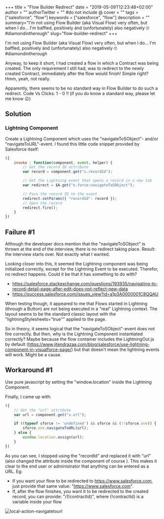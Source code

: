 +++
title = "Flow Builder Redirect"
date = "2019-05-09T12:23:48+02:00"
author = ""
authorTwitter = "" #do not include @
cover = ""
tags = ["salesforce", "flow"]
keywords = ["salesforce", "flow"]
description = ""
summary="I'm not using Flow Builder (aka Visual Flow) very often, but when I do... I'm baffled, positively ánd (unfortunately) also negatively 🙄 #diamondintherough"
slug="flow-builder-redirect"
+++

<!-- ## Flow Builder Redirect after Interview Completion -->
I'm not using Flow Builder (aka Visual Flow) very often, but when I do... I'm baffled, positively ánd (unfortunately) also negatively 🙄 #diamondintherough

Anyway, to keep it short, I had created a flow in which a Contract was being created. The only requirement I still had, was to redirect to the newly created Contract, immediately after the flow would finish! Simple right? Hmm, yeah, not really.

Apparently, there seems to be no standard way in Flow Builder to do such a redirect. Code Vs Clicks: 1 - 0 !! (if you do know a standard way, please let me know 😉)

## Solution
### Lightning Component

Create a Lightning Component which uses the "navigateToSObject"- and/or "navigateToURL"-event.
I found this little code snippet provided by Salesforce itself:

```javascript
({ 
    invoke : function(component, event, helper) { 
        // Get the record ID attribute 
        var record = component.get("v.recordId"); 

        // Get the Lightning event that opens a record in a new tab 
        var redirect = $A.get("e.force:navigateToSObject"); 

        // Pass the record ID to the event 
        redirect.setParams({ "recordId": record }); 
        // Open the record 
        redirect.fire(); 
    }
})
```

## Failure #1

Although the developer docs mention that the "navigateToSObject" is thrown at the end of the interview, there is no redirect taking place. Result: the interview starts over. Not exactly what I wanted.

Looking closer into this, it seemed the Lightning component was being initialized correctly, except for the Lightning Event to be executed. Therefor, no redirect happens. 
Could it be that it has something to do with?

* https://salesforce.stackexchange.com/questions/193935/navigating-to-record-detail-page-after-edit-does-not-reflect-new-data
* https://success.salesforce.com/issues_view?id=a1p3A0000001C8QQAU

When testing though, it appeared to me that Flows started in Lightning (through a Button) are not being executed in a "real" Lightning context. The layout seems to be the standard classic layout with the "lightningStylesheets="true"" applied to the page.

So in theory, it seems logical that the "navigateToSObject"-event does not fire correctly. But then, why is the Lightning Component instantiated correctly? Maybe because the flow container includes the LightningOut.js by default (https://www.jitendrazaa.com/blog/salesforce/use-lightning-component-in-visualforce-page/) but that doesn't mean the lightning events will work. Might be a cause.

## Workaround #1

Use pure javascript by setting the "window.location" inside the Lightning Component.

Finally, I came up with:
```javascript
({ 
    // Get the "url" attribute
    var url = component.get("v.url");

    if ((typeof sforce != 'undefined') && sforce && (!!sforce.one)) {
        sforce.one.navigateToURL(url);
    } else {
        window.location.assign(url);
    }
})
```

As you can see, I stopped using the "recordId" and replaced it with "url" (also changed the attribute inside the component of course ). This makes it clear to the end user or administrator that anything can be entered as a URL. Eg:

* If you want your flow to be redirected to https://www.salesforce.com, just provide that same value: "https://www.salesforce.com".
* If, after the flow finishes, you want it to be redirected to the created record, you can provide: "/{!contractId}", where {!contractId} is a variable inside your flow

![local-action-navigatetourl](/posts/2019-05-09_flow-builder-redirect/local-action-navigatetourl.png)
